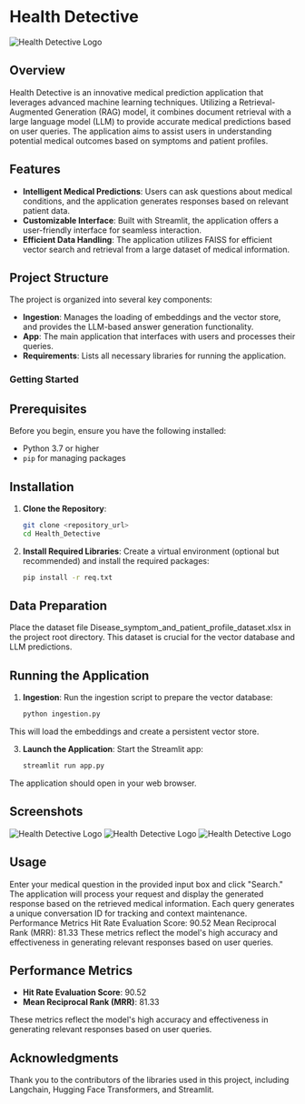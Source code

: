 # Health Detective
![Health Detective Logo](https://github.com/AhmedSaberML/Health_Detective/blob/main/images/DALL%C2%B7E%202024-10-29%2008.33.29%20-%20A%20modern%2C%20visually%20appealing%20interface%20design%20for%20a%20medical%20prediction%20application%20called%20'Health%20Detective'.%20The%20interface%20features%20a%20user-friendly%20i.webp)

## Overview
Health Detective is an innovative medical prediction application that leverages advanced machine learning techniques. Utilizing a Retrieval-Augmented Generation (RAG) model, it combines document retrieval with a large language model (LLM) to provide accurate medical predictions based on user queries. The application aims to assist users in understanding potential medical outcomes based on symptoms and patient profiles.

## Features
- **Intelligent Medical Predictions**: Users can ask questions about medical conditions, and the application generates responses based on relevant patient data.
- **Customizable Interface**: Built with Streamlit, the application offers a user-friendly interface for seamless interaction.
- **Efficient Data Handling**: The application utilizes FAISS for efficient vector search and retrieval from a large dataset of medical information.

## Project Structure
The project is organized into several key components:
- **Ingestion**: Manages the loading of embeddings and the vector store, and provides the LLM-based answer generation functionality.
- **App**: The main application that interfaces with users and processes their queries.
- **Requirements**: Lists all necessary libraries for running the application.

### Getting Started

## Prerequisites
Before you begin, ensure you have the following installed:
- Python 3.7 or higher
- `pip` for managing packages

## Installation
1. **Clone the Repository**:
   ```bash
   git clone <repository_url>
   cd Health_Detective
2. **Install Required Libraries**:
   Create a virtual environment (optional but recommended) and install the required packages:
   ```bash
   pip install -r req.txt
   
## Data Preparation
  Place the dataset file Disease_symptom_and_patient_profile_dataset.xlsx in the project root directory. This dataset is crucial for the 
  vector database and LLM predictions.
  
## Running the Application
1. **Ingestion**:
   Run the ingestion script to prepare the vector database:
    ```bash
   python ingestion.py
  This will load the embeddings and create a persistent vector store.

3. **Launch the Application**:
    Start the Streamlit app:
    ```bash
    streamlit run app.py
  The application should open in your web browser.
  
## Screenshots
![Health Detective Logo](https://github.com/AhmedSaberML/Health_Detective/blob/main/images/WhatsApp%20Image%202024-10-29%20at%2005.39.04_7f808312.jpg)
![Health Detective Logo](https://github.com/AhmedSaberML/Health_Detective/blob/main/images/WhatsApp%20Image%202024-10-29%20at%2006.03.05_cb5d38bf.jpg)
![Health Detective Logo](https://github.com/AhmedSaberML/Health_Detective/blob/main/images/WhatsApp%20Image%202024-10-29%20at%2006.12.08_ecbab8b7.jpg)

## Usage
Enter your medical question in the provided input box and click "Search."
The application will process your request and display the generated response based on the retrieved medical information.
Each query generates a unique conversation ID for tracking and context maintenance.
Performance Metrics
Hit Rate Evaluation Score: 90.52
Mean Reciprocal Rank (MRR): 81.33
These metrics reflect the model's high accuracy and effectiveness in generating relevant responses based on user queries.

## Performance Metrics

- **Hit Rate Evaluation Score**: 90.52
- **Mean Reciprocal Rank (MRR)**: 81.33

These metrics reflect the model's high accuracy and effectiveness in generating relevant responses based on user queries.

## Acknowledgments
Thank you to the contributors of the libraries used in this project, including Langchain, Hugging Face Transformers, and Streamlit.
